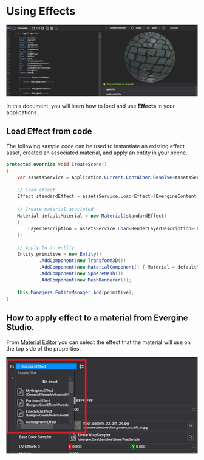 # Using Effects

![Materials header](images/effects.jpg)

In this document, you will learn how to load and use **Effects** in your applications.

## Load Effect from code
The following sample code can be used to instantiate an existing effect asset, created an associated material, and apply an entity in your scene.
```c#
protected override void CreateScene()
{
    var assetsService = Application.Current.Container.Resolve<AssetsService>();

    // Load effect
    Effect standardEffect = assetsService.Load<Effect>(EvergineContent.Effects.StandardEffect);

    // Create material asociated			
    Material defaultMaterial = new Material(standardEffect)
    {
        LayerDescription = assetsService.Load<RenderLayerDescription>(EvergineContent.RenderLayers.Opaque),
    };

    // Apply to an entity
    Entity primitive = new Entity()
            .AddComponent(new Transform3D())
            .AddComponent(new MaterialComponent() { Material = defaultMaterial })
            .AddComponent(new SphereMesh())
            .AddComponent(new MeshRenderer());

    this.Managers.EntityManager.Add(primitive);
}
```

## How to apply effect to a material from Evergine Studio.

From [Material Editor](../materials/material_editor.md) you can select the effect that the material will use on the top side of the properties.

![Material Editor](images/ApplyEffect.jpg)
